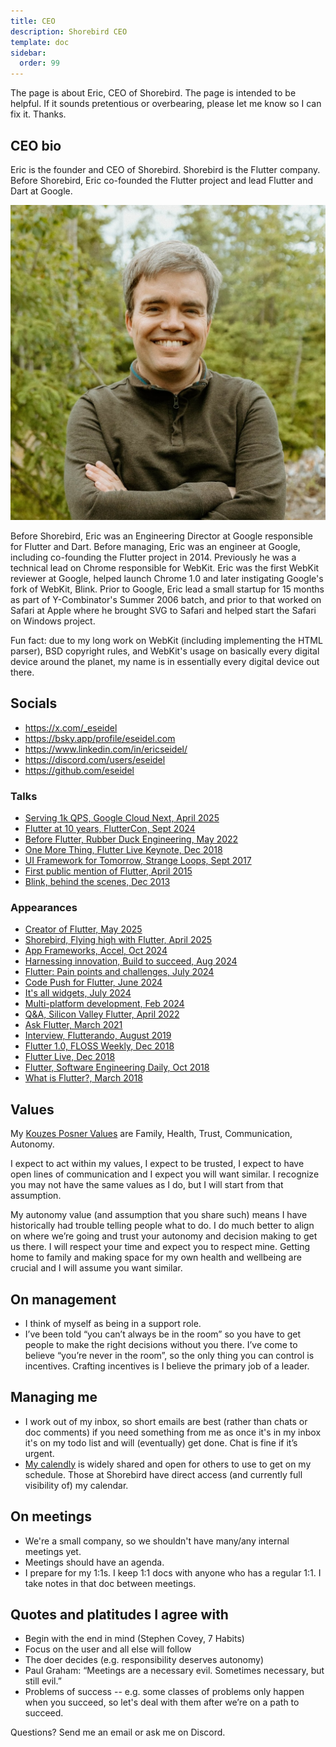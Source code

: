 ```yaml
---
title: CEO
description: Shorebird CEO
template: doc
sidebar:
  order: 99
---
```


<!-- cspell:words Flutterando -->

The page is about Eric, CEO of Shorebird. The page is intended to be helpful. If
it sounds pretentious or overbearing, please let me know so I can fix it.
Thanks.

## CEO bio

Eric is the founder and CEO of Shorebird. Shorebird is the Flutter company.
Before Shorebird, Eric co-founded the Flutter project and lead Flutter and Dart
at Google.

![Eric Seidel Headshot](../../../assets/eseidel_headshot.jpeg)

Before Shorebird, Eric was an Engineering Director at Google responsible for
Flutter and Dart. Before managing, Eric was an engineer at Google, including
co-founding the Flutter project in 2014. Previously he was a technical lead on
Chrome responsible for WebKit. Eric was the first WebKit reviewer at Google,
helped launch Chrome 1.0 and later instigating Google's fork of WebKit, Blink.
Prior to Google, Eric lead a small startup for 15 months as part of
Y-Combinator's Summer 2006 batch, and prior to that worked on Safari at Apple
where he brought SVG to Safari and helped start the Safari on Windows project.

Fun fact: due to my long work on WebKit (including implementing the HTML
parser), BSD copyright rules, and WebKit's usage on basically every digital
device around the planet, my name is in essentially every digital device out
there.

## Socials

- https://x.com/_eseidel
- https://bsky.app/profile/eseidel.com
- https://www.linkedin.com/in/ericseidel/
- https://discord.com/users/eseidel
- https://github.com/eseidel

### Talks

- [Serving 1k QPS, Google Cloud Next, April 2025](https://www.youtube.com/watch?v=h1CJoauhPaE)
- [Flutter at 10 years, FlutterCon, Sept 2024](https://www.youtube.com/watch?v=DgEplfkrYWQ)
- [Before Flutter, Rubber Duck Engineering, May 2022](https://www.youtube.com/watch?v=xqGAC5QCYuQ)
- [One More Thing, Flutter Live Keynote, Dec 2018](https://www.youtube.com/watch?v=5SZZfpkVhwk)
- [UI Framework for Tomorrow, Strange Loops, Sept 2017](https://www.youtube.com/watch?v=VUiVkDpikDI)
- [First public mention of Flutter, April 2015](https://www.youtube.com/watch?v=PnIWl33YMwA)
- [Blink, behind the scenes, Dec 2013](https://www.youtube.com/watch?v=392VTLQyKDc)

### Appearances

- [Creator of Flutter, May 2025](https://www.youtube.com/watch?v=J3cjqU0HbaA)
- [Shorebird, Flying high with Flutter, April 2025](https://www.youtube.com/watch?v=UO_Q2M2odWc)
- [App Frameworks, Accel, Oct 2024](https://www.youtube.com/watch?v=yX7hwHPdhyU)
- [Harnessing innovation, Build to succeed, Aug 2024](https://www.youtube.com/watch?v=k-yeCAqiRV4)
- [Flutter: Pain points and challenges, July 2024](https://www.youtube.com/watch?v=X1hKABMoGuI)
- [Code Push for Flutter, June 2024](https://www.youtube.com/watch?v=LPS0V3RbxDg)
- [It's all widgets, July 2024](https://www.flutterpro.dev/podcast/episodes/50/eric-seidel)
- [Multi-platform development, Feb 2024](https://www.youtube.com/watch?v=lSu-Ht0BfSE)
- [Q&A, Silicon Valley Flutter, April 2022](https://www.youtube.com/watch?v=dALbvocAiG4)
- [Ask Flutter, March 2021](https://www.youtube.com/watch?v=1uZFaAncYu8)
- [Interview, Flutterando, August 2019](https://www.youtube.com/watch?v=AMOs1cuNhDY)
- [Flutter 1.0, FLOSS Weekly, Dec 2018](https://twit.tv/shows/floss-weekly/episodes/511)
- [Flutter Live, Dec 2018](https://www.youtube.com/watch?v=7b1OJjug3MI)
- [Flutter, Software Engineering Daily, Oct 2018](https://www.youtube.com/watch?v=wE_7HgCtSuw)
- [What is Flutter?, March 2018](https://www.youtube.com/watch?v=h7HOt3Jb1Ts)

## Values

My
[Kouzes Posner Values](https://www.linkedin.com/pulse/name-your-top-5-leadership-core-values-cant-do-heres-how-marcie-white/)
are Family, Health, Trust, Communication, Autonomy.

I expect to act within my values, I expect to be trusted, I expect to have open
lines of communication and I expect you will want similar. I recognize you may
not have the same values as I do, but I will start from that assumption.

My autonomy value (and assumption that you share such) means I have historically
had trouble telling people what to do. I do much better to align on where we’re
going and trust your autonomy and decision making to get us there. I will
respect your time and expect you to respect mine. Getting home to family and
making space for my own health and wellbeing are crucial and I will assume you
want similar.

## On management

- I think of myself as being in a support role.
- I’ve been told “you can’t always be in the room” so you have to get people to
  make the right decisions without you there. I’ve come to believe “you’re never
  in the room”, so the only thing you can control is incentives. Crafting
  incentives is I believe the primary job of a leader.

## Managing me

- I work out of my inbox, so short emails are best (rather than chats or doc
  comments) if you need something from me as once it's in my inbox it's on my
  todo list and will (eventually) get done. Chat is fine if it’s urgent.
- [My calendly](https://calendly.com/eseidel) is widely shared and open for
  others to use to get on my schedule. Those at Shorebird have direct access
  (and currently full visibility of) my calendar.

## On meetings

- We're a small company, so we shouldn't have many/any internal meetings yet.
- Meetings should have an agenda.
- I prepare for my 1:1s. I keep 1:1 docs with anyone who has a regular 1:1. I
  take notes in that doc between meetings.

## Quotes and platitudes I agree with

- Begin with the end in mind (Stephen Covey, 7 Habits)
- Focus on the user and all else will follow
- The doer decides (e.g. responsibility deserves autonomy)
- Paul Graham: “Meetings are a necessary evil. Sometimes necessary, but still
  evil.”
- Problems of success -- e.g. some classes of problems only happen when you
  succeed, so let's deal with them after we’re on a path to succeed.

Questions? Send me an email or ask me on Discord.
